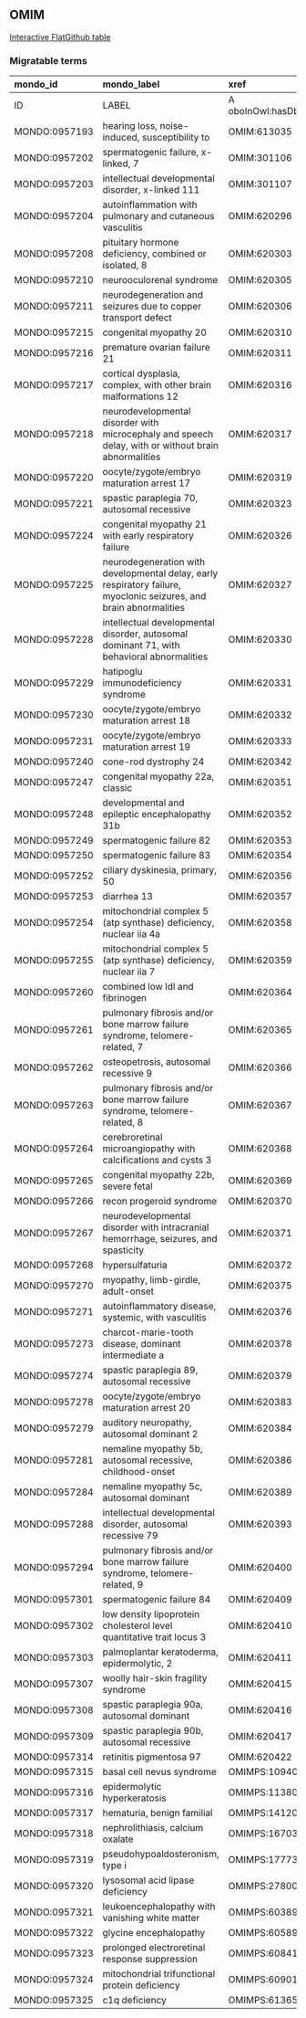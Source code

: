 ## OMIM
[Interactive FlatGithub table](https://flatgithub.com/monarch-initiative/mondo-ingest?filename=src/ontology/slurp/omim.tsv)

### Migratable terms
| mondo_id      | mondo_label                                                                                                        | xref                 | xref_source                | original_label                                                                                                     | definition    | parents       |
|:--------------|:-------------------------------------------------------------------------------------------------------------------|:---------------------|:---------------------------|:-------------------------------------------------------------------------------------------------------------------|:--------------|:--------------|
| ID            | LABEL                                                                                                              | A oboInOwl:hasDbXref | >A oboInOwl:source SPLIT=| |                                                                                                                    | A IAO:0000115 | SC %          |
| MONDO:0957193 | hearing loss, noise-induced, susceptibility to                                                                     | OMIM:613035          | MONDO:equivalentTo         | hearing loss, noise-induced, susceptibility to                                                                     |               |               |
| MONDO:0957202 | spermatogenic failure, x-linked, 7                                                                                 | OMIM:301106          | MONDO:equivalentTo         | spermatogenic failure, x-linked, 7                                                                                 |               | MONDO:0004983 |
| MONDO:0957203 | intellectual developmental disorder, x-linked 111                                                                  | OMIM:301107          | MONDO:equivalentTo         | intellectual developmental disorder, X-linked 111                                                                  |               | MONDO:0019181 |
| MONDO:0957204 | autoinflammation with pulmonary and cutaneous vasculitis                                                           | OMIM:620296          | MONDO:equivalentTo         | autoinflammation with pulmonary and cutaneous vasculitis                                                           |               |               |
| MONDO:0957208 | pituitary hormone deficiency, combined or isolated, 8                                                              | OMIM:620303          | MONDO:equivalentTo         | pituitary hormone deficiency, combined or isolated, 8                                                              |               | MONDO:0013099 |
| MONDO:0957210 | neurooculorenal syndrome                                                                                           | OMIM:620305          | MONDO:equivalentTo         | neurooculorenal syndrome                                                                                           |               |               |
| MONDO:0957211 | neurodegeneration and seizures due to copper transport defect                                                      | OMIM:620306          | MONDO:equivalentTo         | neurodegeneration and seizures due to copper transport defect                                                      |               |               |
| MONDO:0957215 | congenital myopathy 20                                                                                             | OMIM:620310          | MONDO:equivalentTo         | congenital myopathy 20                                                                                             |               | MONDO:0019952 |
| MONDO:0957216 | premature ovarian failure 21                                                                                       | OMIM:620311          | MONDO:equivalentTo         | premature ovarian failure 21                                                                                       |               | MONDO:0019852 |
| MONDO:0957217 | cortical dysplasia, complex, with other brain malformations 12                                                     | OMIM:620316          | MONDO:equivalentTo         | cortical dysplasia, complex, with other brain malformations 12                                                     |               | MONDO:0000904 |
| MONDO:0957218 | neurodevelopmental disorder with microcephaly and speech delay, with or without brain abnormalities                | OMIM:620317          | MONDO:equivalentTo         | neurodevelopmental disorder with microcephaly and speech delay, with or without brain abnormalities                |               |               |
| MONDO:0957220 | oocyte/zygote/embryo maturation arrest 17                                                                          | OMIM:620319          | MONDO:equivalentTo         | oocyte/zygote/embryo maturation arrest 17                                                                          |               | MONDO:0014769 |
| MONDO:0957221 | spastic paraplegia 70, autosomal recessive                                                                         | OMIM:620323          | MONDO:equivalentTo         | spastic paraplegia 70, autosomal recessive                                                                         |               | MONDO:0019064 |
| MONDO:0957224 | congenital myopathy 21 with early respiratory failure                                                              | OMIM:620326          | MONDO:equivalentTo         | congenital myopathy 21 with early respiratory failure                                                              |               | MONDO:0019952 |
| MONDO:0957225 | neurodegeneration with developmental delay, early respiratory failure, myoclonic seizures, and brain abnormalities | OMIM:620327          | MONDO:equivalentTo         | neurodegeneration with developmental delay, early respiratory failure, myoclonic seizures, and brain abnormalities |               |               |
| MONDO:0957228 | intellectual developmental disorder, autosomal dominant 71, with behavioral abnormalities                          | OMIM:620330          | MONDO:equivalentTo         | intellectual developmental disorder, autosomal dominant 71, with behavioral abnormalities                          |               | MONDO:0100172 |
| MONDO:0957229 | hatipoglu immunodeficiency syndrome                                                                                | OMIM:620331          | MONDO:equivalentTo         | hatipoglu immunodeficiency syndrome                                                                                |               | MONDO:0021094 |
| MONDO:0957230 | oocyte/zygote/embryo maturation arrest 18                                                                          | OMIM:620332          | MONDO:equivalentTo         | oocyte/zygote/embryo maturation arrest 18                                                                          |               | MONDO:0014769 |
| MONDO:0957231 | oocyte/zygote/embryo maturation arrest 19                                                                          | OMIM:620333          | MONDO:equivalentTo         | oocyte/zygote/embryo maturation arrest 19                                                                          |               | MONDO:0014769 |
| MONDO:0957240 | cone-rod dystrophy 24                                                                                              | OMIM:620342          | MONDO:equivalentTo         | cone-rod dystrophy 24                                                                                              |               | MONDO:0015993 |
| MONDO:0957247 | congenital myopathy 22a, classic                                                                                   | OMIM:620351          | MONDO:equivalentTo         | congenital myopathy 22a, classic                                                                                   |               | MONDO:0019952 |
| MONDO:0957248 | developmental and epileptic encephalopathy 31b                                                                     | OMIM:620352          | MONDO:equivalentTo         | developmental and epileptic encephalopathy 31b                                                                     |               | MONDO:0100062 |
| MONDO:0957249 | spermatogenic failure 82                                                                                           | OMIM:620353          | MONDO:equivalentTo         | spermatogenic failure 82                                                                                           |               | MONDO:0004983 |
| MONDO:0957250 | spermatogenic failure 83                                                                                           | OMIM:620354          | MONDO:equivalentTo         | spermatogenic failure 83                                                                                           |               | MONDO:0004983 |
| MONDO:0957252 | ciliary dyskinesia, primary, 50                                                                                    | OMIM:620356          | MONDO:equivalentTo         | ciliary dyskinesia, primary, 50                                                                                    |               | MONDO:0016575 |
| MONDO:0957253 | diarrhea 13                                                                                                        | OMIM:620357          | MONDO:equivalentTo         | diarrhea 13                                                                                                        |               | MONDO:0000824 |
| MONDO:0957254 | mitochondrial complex 5 (atp synthase) deficiency, nuclear  iia 4a                                                 | OMIM:620358          | MONDO:equivalentTo         | mitochondrial complex 5 (atp synthase) deficiency, nuclear  iia 4a                                                 |               | MONDO:0014471 |
| MONDO:0957255 | mitochondrial complex 5 (atp synthase) deficiency, nuclear  iia 7                                                  | OMIM:620359          | MONDO:equivalentTo         | mitochondrial complex 5 (atp synthase) deficiency, nuclear  iia 7                                                  |               | MONDO:0014471 |
| MONDO:0957260 | combined low ldl and fibrinogen                                                                                    | OMIM:620364          | MONDO:equivalentTo         | combined low ldl and fibrinogen                                                                                    |               |               |
| MONDO:0957261 | pulmonary fibrosis and/or bone marrow failure syndrome, telomere-related, 7                                        | OMIM:620365          | MONDO:equivalentTo         | pulmonary fibrosis and/or bone marrow failure syndrome, telomere-related, 7                                        |               | MONDO:0000148 |
| MONDO:0957262 | osteopetrosis, autosomal recessive 9                                                                               | OMIM:620366          | MONDO:equivalentTo         | osteopetrosis, autosomal recessive 9                                                                               |               | MONDO:0019026 |
| MONDO:0957263 | pulmonary fibrosis and/or bone marrow failure syndrome, telomere-related, 8                                        | OMIM:620367          | MONDO:equivalentTo         | pulmonary fibrosis and/or bone marrow failure syndrome, telomere-related, 8                                        |               | MONDO:0000148 |
| MONDO:0957264 | cerebroretinal microangiopathy with calcifications and cysts 3                                                     | OMIM:620368          | MONDO:equivalentTo         | cerebroretinal microangiopathy with calcifications and cysts 3                                                     |               | MONDO:0012815 |
| MONDO:0957265 | congenital myopathy 22b, severe fetal                                                                              | OMIM:620369          | MONDO:equivalentTo         | congenital myopathy 22b, severe fetal                                                                              |               | MONDO:0019952 |
| MONDO:0957266 | recon progeroid syndrome                                                                                           | OMIM:620370          | MONDO:equivalentTo         | recon progeroid syndrome                                                                                           |               |               |
| MONDO:0957267 | neurodevelopmental disorder with intracranial hemorrhage, seizures, and spasticity                                 | OMIM:620371          | MONDO:equivalentTo         | neurodevelopmental disorder with intracranial hemorrhage, seizures, and spasticity                                 |               |               |
| MONDO:0957268 | hypersulfaturia                                                                                                    | OMIM:620372          | MONDO:equivalentTo         | hypersulfaturia                                                                                                    |               |               |
| MONDO:0957270 | myopathy, limb-girdle, adult-onset                                                                                 | OMIM:620375          | MONDO:equivalentTo         | myopathy, limb-girdle, adult-onset                                                                                 |               |               |
| MONDO:0957271 | autoinflammatory disease, systemic, with vasculitis                                                                | OMIM:620376          | MONDO:equivalentTo         | autoinflammatory disease, systemic, with vasculitis                                                                |               |               |
| MONDO:0957273 | charcot-marie-tooth disease, dominant intermediate a                                                               | OMIM:620378          | MONDO:equivalentTo         | charcot-marie-tooth disease, dominant intermediate a                                                               |               |               |
| MONDO:0957274 | spastic paraplegia 89, autosomal recessive                                                                         | OMIM:620379          | MONDO:equivalentTo         | spastic paraplegia 89, autosomal recessive                                                                         |               | MONDO:0019064 |
| MONDO:0957278 | oocyte/zygote/embryo maturation arrest 20                                                                          | OMIM:620383          | MONDO:equivalentTo         | oocyte/zygote/embryo maturation arrest 20                                                                          |               | MONDO:0014769 |
| MONDO:0957279 | auditory neuropathy, autosomal dominant 2                                                                          | OMIM:620384          | MONDO:equivalentTo         | auditory neuropathy, autosomal dominant 2                                                                          |               |               |
| MONDO:0957281 | nemaline myopathy 5b, autosomal recessive, childhood-onset                                                         | OMIM:620386          | MONDO:equivalentTo         | nemaline myopathy 5b, autosomal recessive, childhood-onset                                                         |               | MONDO:0018958 |
| MONDO:0957284 | nemaline myopathy 5c, autosomal dominant                                                                           | OMIM:620389          | MONDO:equivalentTo         | nemaline myopathy 5c, autosomal dominant                                                                           |               | MONDO:0018958 |
| MONDO:0957288 | intellectual developmental disorder, autosomal recessive 79                                                        | OMIM:620393          | MONDO:equivalentTo         | intellectual developmental disorder, autosomal recessive 79                                                        |               | MONDO:0019502 |
| MONDO:0957294 | pulmonary fibrosis and/or bone marrow failure syndrome, telomere-related, 9                                        | OMIM:620400          | MONDO:equivalentTo         | pulmonary fibrosis and/or bone marrow failure syndrome, telomere-related, 9                                        |               | MONDO:0000148 |
| MONDO:0957301 | spermatogenic failure 84                                                                                           | OMIM:620409          | MONDO:equivalentTo         | spermatogenic failure 84                                                                                           |               | MONDO:0004983 |
| MONDO:0957302 | low density lipoprotein cholesterol level quantitative trait locus 3                                               | OMIM:620410          | MONDO:equivalentTo         | low density lipoprotein cholesterol level quantitative trait locus 3                                               |               |               |
| MONDO:0957303 | palmoplantar keratoderma, epidermolytic, 2                                                                         | OMIM:620411          | MONDO:equivalentTo         | palmoplantar keratoderma, epidermolytic, 2                                                                         |               |               |
| MONDO:0957307 | woolly hair-skin fragility syndrome                                                                                | OMIM:620415          | MONDO:equivalentTo         | woolly hair-skin fragility syndrome                                                                                |               |               |
| MONDO:0957308 | spastic paraplegia 90a, autosomal dominant                                                                         | OMIM:620416          | MONDO:equivalentTo         | spastic paraplegia 90a, autosomal dominant                                                                         |               | MONDO:0019064 |
| MONDO:0957309 | spastic paraplegia 90b, autosomal recessive                                                                        | OMIM:620417          | MONDO:equivalentTo         | spastic paraplegia 90b, autosomal recessive                                                                        |               | MONDO:0019064 |
| MONDO:0957314 | retinitis pigmentosa 97                                                                                            | OMIM:620422          | MONDO:equivalentTo         | retinitis pigmentosa 97                                                                                            |               |               |
| MONDO:0957315 | basal cell nevus syndrome                                                                                          | OMIMPS:109400        | MONDO:equivalentTo         | Basal cell nevus syndrome                                                                                          |               |               |
| MONDO:0957316 | epidermolytic hyperkeratosis                                                                                       | OMIMPS:113800        | MONDO:equivalentTo         | Epidermolytic hyperkeratosis                                                                                       |               |               |
| MONDO:0957317 | hematuria, benign familial                                                                                         | OMIMPS:141200        | MONDO:equivalentTo         | Hematuria, benign familial                                                                                         |               |               |
| MONDO:0957318 | nephrolithiasis, calcium oxalate                                                                                   | OMIMPS:167030        | MONDO:equivalentTo         | Nephrolithiasis, calcium oxalate                                                                                   |               |               |
| MONDO:0957319 | pseudohypoaldosteronism, type i                                                                                    | OMIMPS:177735        | MONDO:equivalentTo         | Pseudohypoaldosteronism, type I                                                                                    |               |               |
| MONDO:0957320 | lysosomal acid lipase deficiency                                                                                   | OMIMPS:278000        | MONDO:equivalentTo         | Lysosomal acid lipase deficiency                                                                                   |               |               |
| MONDO:0957321 | leukoencephalopathy with vanishing white matter                                                                    | OMIMPS:603896        | MONDO:equivalentTo         | Leukoencephalopathy with vanishing white matter                                                                    |               |               |
| MONDO:0957322 | glycine encephalopathy                                                                                             | OMIMPS:605899        | MONDO:equivalentTo         | Glycine encephalopathy                                                                                             |               |               |
| MONDO:0957323 | prolonged electroretinal response suppression                                                                      | OMIMPS:608415        | MONDO:equivalentTo         | Prolonged electroretinal response suppression                                                                      |               |               |
| MONDO:0957324 | mitochondrial trifunctional protein deficiency                                                                     | OMIMPS:609015        | MONDO:equivalentTo         | Mitochondrial trifunctional protein deficiency                                                                     |               |               |
| MONDO:0957325 | c1q deficiency                                                                                                     | OMIMPS:613652        | MONDO:equivalentTo         | C1q deficiency                                                                                                     |               |               |